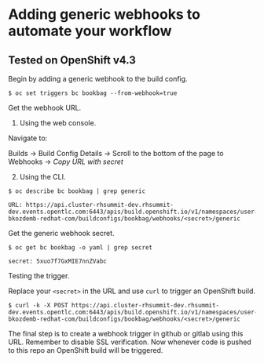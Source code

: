 # Adding generic webhooks to automate your workflow
## Tested on OpenShift v4.3

Begin by adding a generic webhook to the build config.
```
$ oc set triggers bc bookbag --from-webhook=true
```
Get the webhook URL.

1) Using the web console.

Navigate to:

Builds -> Build Config Details -> Scroll to the bottom of the page to Webhooks -> *Copy URL with secret*

2) Using the CLI.
```
$ oc describe bc bookbag | grep generic

URL: https://api.cluster-rhsummit-dev.rhsummit-dev.events.opentlc.com:6443/apis/build.openshift.io/v1/namespaces/user-bkozdemb-redhat-com/buildconfigs/bookbag/webhooks/<secret>/generic
```

Get the generic webhook secret.
```
$ oc get bc bookbag -o yaml | grep secret

secret: 5xuo7f7GxMIE7nnZVabc
```

Testing the trigger.

Replace your `<secret>` in the URL and use `curl` to trigger an OpenShift build.
 ```
 $ curl -k -X POST https://api.cluster-rhsummit-dev.rhsummit-dev.events.opentlc.com:6443/apis/build.openshift.io/v1/namespaces/user-bkozdemb-redhat-com/buildconfigs/bookbag/webhooks/<secret>/generic
 ```

The final step is to create a webhook trigger in github or gitlab using this URL. Remember to disable SSL verification. Now whenever code is pushed to this repo an OpenShift build will be triggered.